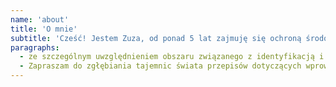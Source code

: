 ```yaml
---
name: 'about'
title: 'O mnie'
subtitle: 'Cześć! Jestem Zuza, od ponad 5 lat zajmuję się ochroną środowiska,'
paragraphs:
  - ze szczególnym uwzględnieniem obszaru związanego z identyfikacją i wprowadzaniem  na rynekproduktów w opakowaniach, sprzętu elektronicznego i elektrycznego oraz artykułów takich jak oleje czy opony. Przez lata pracy nad różnorodnymi projektami zdobyłam nie tylko wiedzę, ale i praktyczne doświadczenie w identyfikowaniu i interpretowaniu złożonych regulacji dotyczących obowiązków przedsiębiorców w zakresie przepisów ochrony środowiska. Podczas współpracy ze mną, nie tylko pomogę Ci w zrozumieniu i wdrożeniu obowiązków wprowadzeniowych, ale także zapewnię pełne wsparcie na każdym etapie procesu.
  - Zapraszam do zgłębiania tajemnic świata przepisów dotyczących wprowadzania na polski rynek produktów w opakowaniach oraz innych artykułów, w których dbałość o zgodność i bezpieczeństwo są kluczowe. W mojej pracy stawiam na profesjonalizm, dokładność i partnerskie podejście, by każdy klient mógł być pewny, że jego produkt spełnia najwyższe standardy. Jeśli potrzebujesz wsparcia lub porady w powyższych kwestiach, zapraszam do kontaktu. Razem możemy upewnić się, że Twój biznes działa zgodnie z najnowszymi przepisami, co przekłada się na sukces i zaufanie klientów.
---
```

